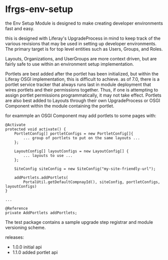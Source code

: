 # lfrgs-env-setup

the Env Setup Module is designed to make creating developer environments fast and easy.

this is designed with Liferay's UpgradeProcess in mind to keep track of the
various revisions that may be used in setting up developer environments. The 
primary target is for top level entities such as Users, Groups, and Roles.
 
Layouts, Organizations, and UserGroups are more context driven, but
are fairly safe to use within an environment setup implementation.

Portlets are best added after the portlet has been initialized, but within the 
Liferay OSGI implementation, this is difficult to achieve. as of 7.0, there is
a portlet service tracker that always runs last in module deployment
that wires portlets and their permissions together. Thus, if one is attempting 
to assign portlet permissions programmatically, it may not take effect. Portlets
are also best added to Layouts through their own UpgradeProcess or 
OSGI Component within the module containing the portlet.

for exammple an OSGI Component may add portlets to some pages with:

    @Activate
    protected void activate() {
        PortletConfig[] portletConfigs = new PortletConfig[]{ 
            ... group of portlets to put on the same layouts ... 
        };
        
        LayoutConfig[] layoutConfigs = new LayoutConfig[] {
            ... layouts to use ...    
        };
        
        SiteConfig siteConfig = new SiteConfig("my-site-friendly-url");
        
        addPortlets.addPortlets(
            PortalUtil.getDefaultCompnayId(), siteConfig, portletConfigs, layoutConfigs)
    }
    
    ...
    
    @Reference
    private AddPortlets addPortlets;

The test package contains a sample upgrade step registrar and module versioning 
scheme.

releases: 
- 1.0.0 initial api
- 1.1.0 added portlet api
